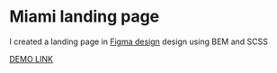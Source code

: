 # Miami landing page
I created a landing page in [Figma design](https://www.figma.com/file/nHz8bflIwJaWP3P99vKTH5/miami_home_new?node-id=16033%3A3) design using BEM and SCSS

[DEMO LINK](https://banzaifun.github.io/layout_miami/)
